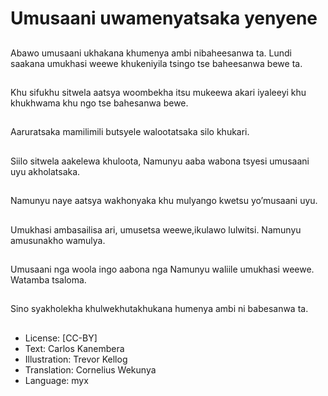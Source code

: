# Umusaani uwamenyatsaka yenyene

##
Abawo umusaani
ukhakana khumenya
ambi nibaheesanwa ta.
Lundi saakana
umukhasi weewe
khukeniyila tsingo tse
baheesanwa bewe ta.

##
Khu sifukhu sitwela
aatsya woombekha itsu
mukeewa akari iyaleeyi
khu khukhwama khu
ngo tse bahesanwa
bewe.

##
Aaruratsaka mamilimili
butsyele walootatsaka
silo khukari.

##
Siilo sitwela aakelewa
khuloota,
Namunyu aaba wabona
tsyesi umusaani uyu
akholatsaka.

##
Namunyu naye aatsya
wakhonyaka khu
mulyango kwetsu
yo’musaani uyu.

##
Umukhasi ambasailisa
ari, umusetsa
weewe,ikulawo lulwitsi.
Namunyu amusunakho
wamulya.

##
Umusaani nga woola
ingo aabona nga
Namunyu waliile
umukhasi weewe.
Watamba tsaloma.

##
Sino syakholekha
khulwekhutakhukana
humenya ambi ni
babesanwa ta.

##
* License: [CC-BY]
* Text: Carlos Kanembera
* Illustration: Trevor Kellog
* Translation: Cornelius Wekunya
* Language: myx
